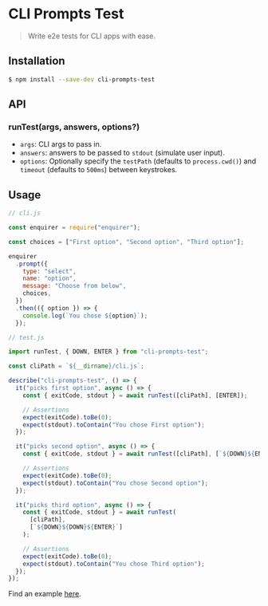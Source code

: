 # CLI Prompts Test

> Write e2e tests for CLI apps with ease.

## Installation

```bash
$ npm install --save-dev cli-prompts-test
```

## API

### runTest(args, answers, options?)

- `args`: CLI args to pass in.
- `answers`: answers to be passed to `stdout` (simulate user input).
- `options`: Optionally specify the `testPath` (defaults to `process.cwd()`) and `timeout` (defaults to `500ms`) between keystrokes.

## Usage

```js
// cli.js

const enquirer = require("enquirer");

const choices = ["First option", "Second option", "Third option"];

enquirer
  .prompt({
    type: "select",
    name: "option",
    message: "Choose from below",
    choices,
  })
  .then(({ option }) => {
    console.log(`You chose ${option}`);
  });
```

```js
// test.js

import runTest, { DOWN, ENTER } from "cli-prompts-test";

const cliPath = `${__dirname}/cli.js`;

describe("cli-prompts-test", () => {
  it("picks first option", async () => {
    const { exitCode, stdout } = await runTest([cliPath], [ENTER]);

    // Assertions
    expect(exitCode).toBe(0);
    expect(stdout).toContain("You chose First option");
  });

  it("picks second option", async () => {
    const { exitCode, stdout } = await runTest([cliPath], [`${DOWN}${ENTER}`]);

    // Assertions
    expect(exitCode).toBe(0);
    expect(stdout).toContain("You chose Second option");
  });

  it("picks third option", async () => {
    const { exitCode, stdout } = await runTest(
      [cliPath],
      [`${DOWN}${DOWN}${ENTER}`]
    );

    // Assertions
    expect(exitCode).toBe(0);
    expect(stdout).toContain("You chose Third option");
  });
});
```

Find an example [here](https://github.com/madlabsinc/mevn-cli/blob/develop/jest/helpers.js).

